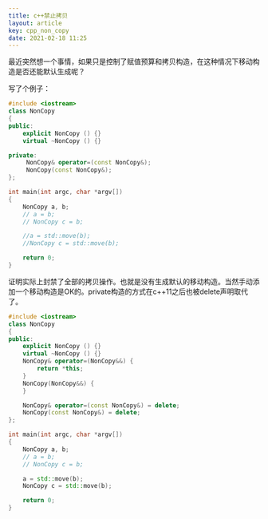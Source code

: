 ```yaml
---
title: c++禁止拷贝
layout: article
key: cpp_non_copy
date: 2021-02-18 11:25
---
```


最近突然想一个事情，如果只是控制了赋值预算和拷贝构造，在这种情况下移动构造是否还能默认生成呢？

写了个例子：
```c++
#include <iostream>
class NonCopy
{
public:
    explicit NonCopy () {}
    virtual ~NonCopy () {}

private:
     NonCopy& operator=(const NonCopy&);
     NonCopy(const NonCopy&);
};

int main(int argc, char *argv[])
{
    NonCopy a, b;
    // a = b;
    // NonCopy c = b;

    //a = std::move(b);
    //NonCopy c = std::move(b); 

    return 0;
}
```
证明实际上封禁了全部的拷贝操作。也就是没有生成默认的移动构造。当然手动添加一个移动构造是OK的。private构造的方式在c++11之后也被delete声明取代了。

```c++
#include <iostream>
class NonCopy
{
public:
    explicit NonCopy () {}
    virtual ~NonCopy () {}
    NonCopy& operator=(NonCopy&&) {
        return *this;
    }
    NonCopy(NonCopy&&) {
    }

    NonCopy& operator=(const NonCopy&) = delete;
    NonCopy(const NonCopy&) = delete;
};

int main(int argc, char *argv[])
{
    NonCopy a, b;
    // a = b;
    // NonCopy c = b;

    a = std::move(b);
    NonCopy c = std::move(b);

    return 0;
}
```

